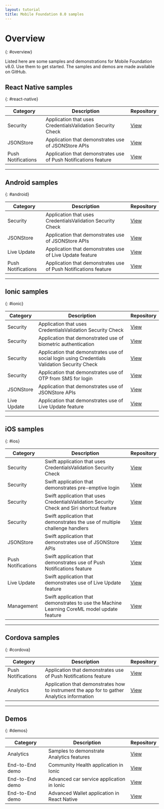 ```yaml
---
layout: tutorial
title: Mobile Foundation 8.0 samples
---
```


# Overview
{: #overview}

Listed here are some samples and demonstrations for Mobile Foundation v8.0. Use them to get started. The samples and demos are made available on GitHub.

## React Native samples
{: #react-native}

| Category | Description | Repository |
|------|-------------|------|
| Security |  Application that uses CredentialsValidation Security Check | [View](https://github.com/MobileFirst-Platform-Developer-Center/PincodeReactNative) |
| JSONStore |  Application that demonstrates use of JSONStore APIs | [View](https://github.com/MobileFirst-Platform-Developer-Center/JSONStoreReactNative) |
| Push Notifications |  Application that demonstrates use of Push Notifications feature | [View](https://github.com/MobileFirst-Platform-Developer-Center/PushNotificationsReactNative) |

<hr/>

## Android samples
{: #android}

| Category | Description | Repository |
|------|-------------|------|
| Security | Application that uses CredentialsValidation Security Check | [View](https://github.com/MobileFirst-Platform-Developer-Center/PinCodeAndroid) |
| JSONStore |  Application that demonstrates use of JSONStore APIs | [View](https://github.com/MobileFirst-Platform-Developer-Center/JSONStoreAndroid) |
| Live Update |  Application that demonstrates use of Live Update feature | [View](https://github.com/MobileFirst-Platform-Developer-Center/LiveUpdateAndroid) |
| Push Notifications |  Application that demonstrates use of Push Notifications feature | [View](https://github.com/MobileFirst-Platform-Developer-Center/PushNotificationsAndroid) |

<hr/>

## Ionic samples
{: #ionic}

| Category | Description | Repository |
|------|-------------|------|
| Security |  Application that uses CredentialsValidation Security Check | [View](https://github.com/MobileFirst-Platform-Developer-Center/PincodeIonic) |
| Security | Application that demonstrated use of biometric authentication | [View](https://github.com/MobileFirst-Platform-Developer-Center/MFPBiometricIonic) |
| Security |  Application that demonstrates use of social login using Credentials Validation Security Check | [View](https://github.com/MobileFirst-Platform-Developer-Center/SocialLoginIonic) |
| Security |  Application that demonstrates use of OTP from SMS for login | [View](https://github.com/MobileFirst-Platform-Developer-Center/SMSMobileOTP) |
| JSONStore |  Application that demonstrates use of JSONStore APIs | [View](https://github.com/MobileFirst-Platform-Developer-Center/JSONStoreIonic) |
| Live Update |  Application that demonstrates use of Live Update feature | [View](https://github.com/MobileFirst-Platform-Developer-Center/LiveupdateIonic) |

<hr/>

## iOS samples
{: #ios}

| Category | Description | Repository |
|------|-------------|------|
| Security | Swift application that uses CredentialsValidation Security Check | [View](https://github.com/MobileFirst-Platform-Developer-Center/PinCodeSwift) |
| Security | Swift application that demonstrates pre-emptive login | [View](https://github.com/MobileFirst-Platform-Developer-Center/PreemptiveLoginSwift) |
| Security | Swift application that uses CredentialsValidation Security Check and Siri shortcut feature | [View](https://github.com/MobileFirst-Platform-Developer-Center/PincodeSwiftSiriShorcut) |
| Security | Swift application that demonstrates the use of multiple challenge handlers | [View](https://github.com/MobileFirst-Platform-Developer-Center/StepUpSwift) |
| JSONStore |  Swift application that demonstrates use of JSONStore APIs | [View](https://github.com/MobileFirst-Platform-Developer-Center/JSONStoreSwift) |
| Push Notifications |  Swift application that demonstrates use of Push Notifications feature | [View](https://github.com/MobileFirst-Platform-Developer-Center/PushNotificationsSwift) |
| Live Update |  Swift application that demonstrates use of Live Update feature | [View](https://github.com/MobileFirst-Platform-Developer-Center/LiveUpdateSwift) |
| Management |  Swift application that demonstrates to use the Machine Learning CoreML model update feature | [View](https://github.com/MobileFirst-Platform-Developer-Center/ModelUpdateSwift) |

<hr/>

## Cordova samples
{: #cordova}

| Category | Description | Repository |
|------|-------------|------|
| Push Notifications |  Application that demonstrates use of Push Notifications feature | [View](https://github.com/MobileFirst-Platform-Developer-Center/PushNotificationsCordova) |
| Analytics |  Application that demonstrates how to instrument the app for to gather Analytics information | [View](https://github.com/MobileFirst-Platform-Developer-Center/MobileFirstBankCordova) |

<hr/>

## Demos
{: #demos}

| Category | Description | Repository |
|----------|------|------|
| Analytics |  Samples to demonstrate Analytics features | [View](https://github.com/MobileFirst-Platform-Developer-Center/mfp-analytics-samples) |
| End-to-End demo |  Community Health application in Ionic | [View](https://github.com/MobileFirst-Platform-Developer-Center/CommunityHealthIonic) |
| End-to-End demo |  Advanced car service application in Ionic | [View](https://github.com/MobileFirst-Platform-Developer-Center/AdvancedCarServiceIonic) |
| End-to-End demo |  Advanced Wallet application in React Native | [View](https://github.com/MobileFirst-Platform-Developer-Center/AdvancedWalletReactNative) |
